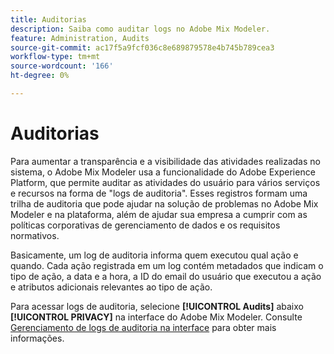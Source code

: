 ```yaml
---
title: Auditorias
description: Saiba como auditar logs no Adobe Mix Modeler.
feature: Administration, Audits
source-git-commit: ac17f5a9fcf036c8e689879578e4b745b789cea3
workflow-type: tm+mt
source-wordcount: '166'
ht-degree: 0%

---
```



# Auditorias

Para aumentar a transparência e a visibilidade das atividades realizadas no sistema, o Adobe Mix Modeler usa a funcionalidade do Adobe Experience Platform, que permite auditar as atividades do usuário para vários serviços e recursos na forma de &quot;logs de auditoria&quot;. Esses registros formam uma trilha de auditoria que pode ajudar na solução de problemas no Adobe Mix Modeler e na plataforma, além de ajudar sua empresa a cumprir com as políticas corporativas de gerenciamento de dados e os requisitos normativos.

Basicamente, um log de auditoria informa quem executou qual ação e quando. Cada ação registrada em um log contém metadados que indicam o tipo de ação, a data e a hora, a ID do email do usuário que executou a ação e atributos adicionais relevantes ao tipo de ação.

Para acessar logs de auditoria, selecione **[!UICONTROL Audits]** abaixo **[!UICONTROL PRIVACY]** na interface do Adobe Mix Modeler. Consulte [Gerenciamento de logs de auditoria na interface](https://experienceleague.adobe.com/docs/experience-platform/landing/governance-privacy-security/audit-logs/overview.html?lang=en#managing-audit-logs-in-the-ui) para obter mais informações.

